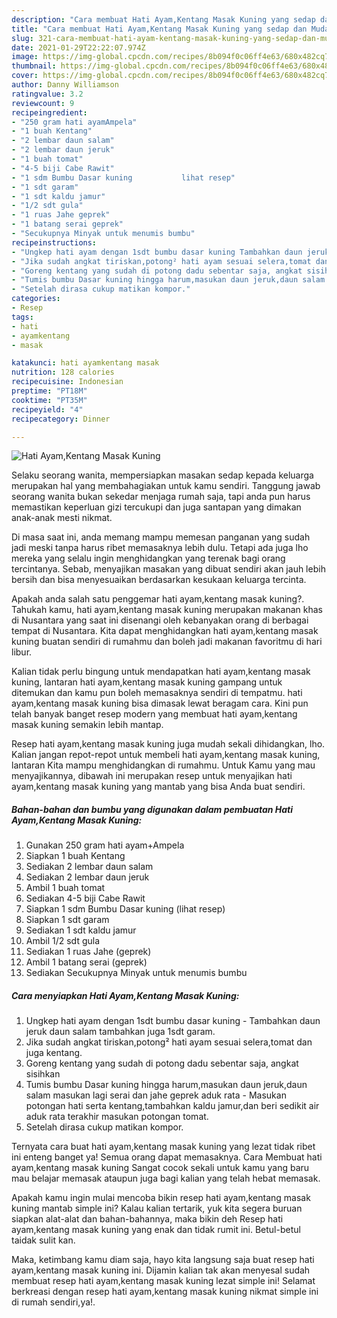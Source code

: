 ```yaml
---
description: "Cara membuat Hati Ayam,Kentang Masak Kuning yang sedap dan Mudah Dibuat"
title: "Cara membuat Hati Ayam,Kentang Masak Kuning yang sedap dan Mudah Dibuat"
slug: 321-cara-membuat-hati-ayam-kentang-masak-kuning-yang-sedap-dan-mudah-dibuat
date: 2021-01-29T22:22:07.974Z
image: https://img-global.cpcdn.com/recipes/8b094f0c06ff4e63/680x482cq70/hati-ayamkentang-masak-kuning-foto-resep-utama.jpg
thumbnail: https://img-global.cpcdn.com/recipes/8b094f0c06ff4e63/680x482cq70/hati-ayamkentang-masak-kuning-foto-resep-utama.jpg
cover: https://img-global.cpcdn.com/recipes/8b094f0c06ff4e63/680x482cq70/hati-ayamkentang-masak-kuning-foto-resep-utama.jpg
author: Danny Williamson
ratingvalue: 3.2
reviewcount: 9
recipeingredient:
- "250 gram hati ayamAmpela"
- "1 buah Kentang"
- "2 lembar daun salam"
- "2 lembar daun jeruk"
- "1 buah tomat"
- "4-5 biji Cabe Rawit"
- "1 sdm Bumbu Dasar kuning           lihat resep"
- "1 sdt garam"
- "1 sdt kaldu jamur"
- "1/2 sdt gula"
- "1 ruas Jahe geprek"
- "1 batang serai geprek"
- "Secukupnya Minyak untuk menumis bumbu"
recipeinstructions:
- "Ungkep hati ayam dengan 1sdt bumbu dasar kuning Tambahkan daun jeruk daun salam tambahkan juga 1sdt garam."
- "Jika sudah angkat tiriskan,potong² hati ayam sesuai selera,tomat dan juga kentang."
- "Goreng kentang yang sudah di potong dadu sebentar saja, angkat sisihkan"
- "Tumis bumbu Dasar kuning hingga harum,masukan daun jeruk,daun salam masukan lagi serai dan jahe geprek aduk rata Masukan potongan hati serta kentang,tambahkan kaldu jamur,dan beri sedikit air aduk rata terakhir masukan potongan tomat."
- "Setelah dirasa cukup matikan kompor."
categories:
- Resep
tags:
- hati
- ayamkentang
- masak

katakunci: hati ayamkentang masak 
nutrition: 128 calories
recipecuisine: Indonesian
preptime: "PT18M"
cooktime: "PT35M"
recipeyield: "4"
recipecategory: Dinner

---
```



![Hati Ayam,Kentang Masak Kuning](https://img-global.cpcdn.com/recipes/8b094f0c06ff4e63/680x482cq70/hati-ayamkentang-masak-kuning-foto-resep-utama.jpg)

Selaku seorang wanita, mempersiapkan masakan sedap kepada keluarga merupakan hal yang membahagiakan untuk kamu sendiri. Tanggung jawab seorang  wanita bukan sekedar menjaga rumah saja, tapi anda pun harus memastikan keperluan gizi tercukupi dan juga santapan yang dimakan anak-anak mesti nikmat.

Di masa  saat ini, anda memang mampu memesan panganan yang sudah jadi meski tanpa harus ribet memasaknya lebih dulu. Tetapi ada juga lho mereka yang selalu ingin menghidangkan yang terenak bagi orang tercintanya. Sebab, menyajikan masakan yang dibuat sendiri akan jauh lebih bersih dan bisa menyesuaikan berdasarkan kesukaan keluarga tercinta. 



Apakah anda salah satu penggemar hati ayam,kentang masak kuning?. Tahukah kamu, hati ayam,kentang masak kuning merupakan makanan khas di Nusantara yang saat ini disenangi oleh kebanyakan orang di berbagai tempat di Nusantara. Kita dapat menghidangkan hati ayam,kentang masak kuning buatan sendiri di rumahmu dan boleh jadi makanan favoritmu di hari libur.

Kalian tidak perlu bingung untuk mendapatkan hati ayam,kentang masak kuning, lantaran hati ayam,kentang masak kuning gampang untuk ditemukan dan kamu pun boleh memasaknya sendiri di tempatmu. hati ayam,kentang masak kuning bisa dimasak lewat beragam cara. Kini pun telah banyak banget resep modern yang membuat hati ayam,kentang masak kuning semakin lebih mantap.

Resep hati ayam,kentang masak kuning juga mudah sekali dihidangkan, lho. Kalian jangan repot-repot untuk membeli hati ayam,kentang masak kuning, lantaran Kita mampu menghidangkan di rumahmu. Untuk Kamu yang mau menyajikannya, dibawah ini merupakan resep untuk menyajikan hati ayam,kentang masak kuning yang mantab yang bisa Anda buat sendiri.

<!--inarticleads1-->

##### Bahan-bahan dan bumbu yang digunakan dalam pembuatan Hati Ayam,Kentang Masak Kuning:

1. Gunakan 250 gram hati ayam+Ampela
1. Siapkan 1 buah Kentang
1. Sediakan 2 lembar daun salam
1. Sediakan 2 lembar daun jeruk
1. Ambil 1 buah tomat
1. Sediakan 4-5 biji Cabe Rawit
1. Siapkan 1 sdm Bumbu Dasar kuning           (lihat resep)
1. Siapkan 1 sdt garam
1. Sediakan 1 sdt kaldu jamur
1. Ambil 1/2 sdt gula
1. Sediakan 1 ruas Jahe (geprek)
1. Ambil 1 batang serai (geprek)
1. Sediakan Secukupnya Minyak untuk menumis bumbu




<!--inarticleads2-->

##### Cara menyiapkan Hati Ayam,Kentang Masak Kuning:

1. Ungkep hati ayam dengan 1sdt bumbu dasar kuning - Tambahkan daun jeruk daun salam tambahkan juga 1sdt garam.
1. Jika sudah angkat tiriskan,potong² hati ayam sesuai selera,tomat dan juga kentang.
1. Goreng kentang yang sudah di potong dadu sebentar saja, angkat sisihkan
1. Tumis bumbu Dasar kuning hingga harum,masukan daun jeruk,daun salam masukan lagi serai dan jahe geprek aduk rata - Masukan potongan hati serta kentang,tambahkan kaldu jamur,dan beri sedikit air aduk rata terakhir masukan potongan tomat.
1. Setelah dirasa cukup matikan kompor.




Ternyata cara buat hati ayam,kentang masak kuning yang lezat tidak ribet ini enteng banget ya! Semua orang dapat memasaknya. Cara Membuat hati ayam,kentang masak kuning Sangat cocok sekali untuk kamu yang baru mau belajar memasak ataupun juga bagi kalian yang telah hebat memasak.

Apakah kamu ingin mulai mencoba bikin resep hati ayam,kentang masak kuning mantab simple ini? Kalau kalian tertarik, yuk kita segera buruan siapkan alat-alat dan bahan-bahannya, maka bikin deh Resep hati ayam,kentang masak kuning yang enak dan tidak rumit ini. Betul-betul taidak sulit kan. 

Maka, ketimbang kamu diam saja, hayo kita langsung saja buat resep hati ayam,kentang masak kuning ini. Dijamin kalian tak akan menyesal sudah membuat resep hati ayam,kentang masak kuning lezat simple ini! Selamat berkreasi dengan resep hati ayam,kentang masak kuning nikmat simple ini di rumah sendiri,ya!.

